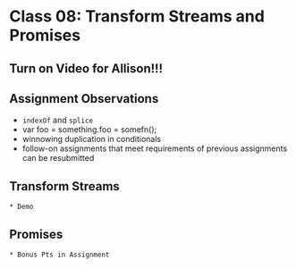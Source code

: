 # Class 08: Transform Streams and Promises

## Turn on Video for Allison!!!

## Assignment Observations

* `indexOf` and `splice`
* var foo = something.foo = somefn();
* winnowing duplication in conditionals
* follow-on assignments that meet requirements of previous assignments can be resubmitted

## Transform Streams
	* Demo
	
## Promises
	* Bonus Pts in Assignment